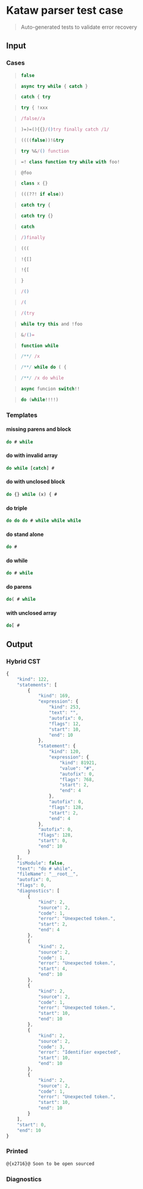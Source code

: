 # Kataw parser test case

> Auto-generated tests to validate error recovery
>

## Input

### Cases

> `````js
> false
> `````

> `````js
> async try while { catch }
> `````

> `````js
> catch { try
> `````

> `````js
> try { !xxx
> `````

> `````js
> /false//a
> `````

> `````js
> )=)=(){{}/()try finally catch /1/
> `````

> `````js
> ((((false))!&try
> `````

> `````js
> try %&/() function
> `````

> `````js
> =! class function try while with foo!
> `````

> `````js
> @foo
> `````

> `````js
> class x {}
> `````

> `````js
> (((??! if else))
> `````

> `````js
> catch try {
> `````

> `````js
> catch try {}
> `````

> `````js
> catch
> `````

> `````js
> /)finally
> `````

> `````js
> (((
> `````

> `````js
> !{[]
> `````

> `````js
> !{[
> `````

> `````js
> }
> `````

> `````js
> /()
> `````

> `````js
> /(
> `````

> `````js
> /(try
> `````

> `````js
> while try this and !foo
> `````

> `````js
> &/()=
> `````

> `````js
> function while
> `````

> `````js
> /**/ /x
> `````

> `````js
> /**/ while do ( {
> `````

> `````js
> /**/ /x do while
> `````

> `````js
> async funcion switch!!
> `````

> `````js
> do (while!!!!)
> `````

### Templates

#### missing parens and block

`````js
do # while
`````

#### do with invalid array

`````js
do while [catch] #
`````

#### do with unclosed block

`````js
do {} while (x) { #
`````

#### do triple

`````js
do do do # while while while
`````

#### do stand alone

`````js
do #
`````

#### do while

`````js
do # while
`````

#### do parens

`````js
do( # while
`````

#### with unclosed array

`````js
do[ #
`````



## Output

### Hybrid CST

```javascript
{
    "kind": 122,
    "statements": [
        {
            "kind": 169,
            "expression": {
                "kind": 253,
                "text": "",
                "autofix": 0,
                "flags": 12,
                "start": 10,
                "end": 10
            },
            "statement": {
                "kind": 120,
                "expression": {
                    "kind": 81921,
                    "value": "#",
                    "autofix": 0,
                    "flags": 768,
                    "start": 2,
                    "end": 4
                },
                "autofix": 0,
                "flags": 128,
                "start": 2,
                "end": 4
            },
            "autofix": 0,
            "flags": 128,
            "start": 0,
            "end": 10
        }
    ],
    "isModule": false,
    "text": "do # while",
    "fileName": "__root__",
    "autofix": 0,
    "flags": 0,
    "diagnostics": [
        {
            "kind": 2,
            "source": 2,
            "code": 1,
            "error": "Unexpected token.",
            "start": 2,
            "end": 4
        },
        {
            "kind": 2,
            "source": 2,
            "code": 1,
            "error": "Unexpected token.",
            "start": 4,
            "end": 10
        },
        {
            "kind": 2,
            "source": 2,
            "code": 1,
            "error": "Unexpected token.",
            "start": 10,
            "end": 10
        },
        {
            "kind": 2,
            "source": 2,
            "code": 3,
            "error": "Identifier expected",
            "start": 10,
            "end": 10
        },
        {
            "kind": 2,
            "source": 2,
            "code": 1,
            "error": "Unexpected token.",
            "start": 10,
            "end": 10
        }
    ],
    "start": 0,
    "end": 10
}
```

### Printed

```javascript
@{x2716}@ Soon to be open sourced
```

### Diagnostics

```javascript

```

